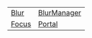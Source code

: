 |                                                                                                               |                                                                                                                           |
| ------------------------------------------------------------------------------------------------------------- | ------------------------------------------------------------------------------------------------------------------------- |
| [Blur](https://hamedfathi.gitbook.io/aurelia-2-doc-api/runtime-html/resources/custom-attributes/class/blur)   | [BlurManager](https://hamedfathi.gitbook.io/aurelia-2-doc-api/runtime-html/resources/custom-attributes/class/blurmanager) |
| [Focus](https://hamedfathi.gitbook.io/aurelia-2-doc-api/runtime-html/resources/custom-attributes/class/focus) | [Portal](https://hamedfathi.gitbook.io/aurelia-2-doc-api/runtime-html/resources/custom-attributes/class/portal)           |